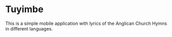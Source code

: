 # Tuyimbe

This is a simple mobile application with lyrics of the Anglican Church Hymns in different languages.